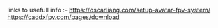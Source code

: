 links to usefull info :-
https://oscarliang.com/setup-avatar-fpv-system/
https://caddxfpv.com/pages/download
